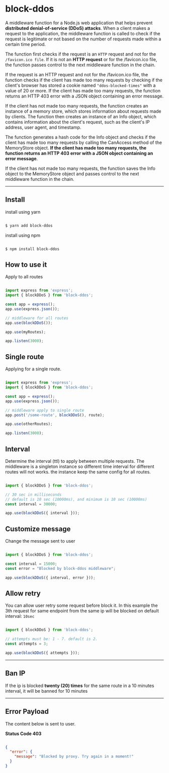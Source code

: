 # block-ddos

A middleware function for a Node.js web application that helps prevent **distributed denial-of-service (DDoS) attacks**. When a client makes a request to the application, the middleware function is called to check if the request is legitimate or not based on the number of requests made within a certain time period.

The function first checks if the request is an `HTTP` request and not for the `/favicon.ico file`. If it is not an **HTTP request** or for the /favicon.ico file, the function passes control to the next middleware function in the chain.

If the request is an HTTP request and not for the /favicon.ico file, the function checks if the client has made too many requests by checking if the client's browser has stored a cookie named `"ddos-blocked-times"` with a value of 20 or more. If the client has made too many requests, the function returns an HTTP 403 error with a JSON object containing an error message.

If the client has not made too many requests, the function creates an instance of a memory store, which stores information about requests made by clients. The function then creates an instance of an Info object, which contains information about the client's request, such as the client's IP address, user agent, and timestamp.

The function generates a hash code for the Info object and checks if the client has made too many requests by calling the CanAccess method of the MemoryStore object. **If the client has made too many requests, the function returns an HTTP 403 error with a JSON object containing an error message**.

If the client has not made too many requests, the function saves the Info object to the MemoryStore object and passes control to the next middleware function in the chain.

---

## Install

install using yarn

```sh

$ yarn add block-ddos

```

install using npm

```sh

$ npm install block-ddos

```

## How to use it

Apply to all routes

```ts

import express from 'express';
import { blockDDoS } from 'block-ddos';

const app = express();
app.use(express.json());

// middleware for all routes
app.use(blockDDoS());

app.use(myRoutes);

app.listen(3000);

```

## Single route

Applying for a single route.

```ts

import express from 'express';
import { blockDDoS } from 'block-ddos';

const app = express();
app.use(express.json());

// middleware apply to single route
app.post('/some-route', blockDDoS(), route);

app.use(otherRoutes);

app.listen(3000);

```

## Interval

Determine the interval (ttl) to apply between multiple requests.
The middleware is a singleton instance so different time interval for different routes will not works. the instance keep the same config for all routes.

```ts

import { blockDDoS } from 'block-ddos';

// 30 sec in milliseconds
// default is 10 sec (10000ms), and minimum is 10 sec (10000ms)
const interval = 30000;

app.use(blockDDoS({ interval }));

```

## Customize message

Change the message sent to user

```ts

import { blockDDoS } from 'block-ddos';

const interval = 15000;
const error = "Blocked by block-ddos middleware";

app.use(blockDDoS({ interval, error }));

```


## Allow retry

You can allow user retry some request before block it. In this example the 3th request for same endpoint from the same ip will be blocked on default interval: `10sec`

```ts

import { blockDDoS } from 'block-ddos';

// attempts must be: 1 - 7. default is 2.
const attempts = 3;

app.use(blockDDoS({ attempts }));

```

---

## Ban IP

If the ip is blocked **twenty (20) times** for the same route in a 10 minutes interval, it will be banned for 10 minutes

---
## Error Payload

The content below is sent to user.

**Status Code 403**

```json

{
  "error": {
    "message": "Blocked by proxy. Try again in a moment!"
  }
}

```
